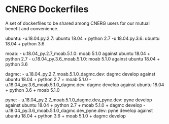 # CNERG Dockerfiles

A set of dockerfiles to be shared among CNERG users for our mutual benefit and convenience.

ubuntu:
    -u.18.04.py.2.7: ubuntu 18.04 + python 2.7
    -u.18.04.py.3.6: ubuntu 18.04 + python 3.6

moab:
    - u.18.04_py.2.7_moab.5.1.0: moab 5.1.0 against ubuntu 18.04 + python 2.7
    - u.18.04_py.3.6_moab.5.1.0: moab 5.1.0 against ubuntu 18.04 + python 3.6

dagmc:
    - u.18.04_py.2.7_moab.5.1.0_dagmc.dev: dagmc develop against ubuntu 18.04 + python 2.7 + moab 5.1.0 
    - u.18.04_py.3.6_moab.5.1.0_dagmc.dev: dagmc develop against ubuntu 18.04 + python 3.6 + moab 5.1.0 

pyne:
    - u.18.04_py.2.7_moab.5.1.0_dagmc.dev_pyne.dev: pyne develop against ubuntu 18.04 + python 2.7 + moab 5.1.0 + dagmc develop 
    - u.18.04_py.3.6_moab.5.1.0_dagmc.dev_pyne.dev: pyne develop against ubuntu 18.04 + python 3.6 + moab 5.1.0 + dagmc develop 

